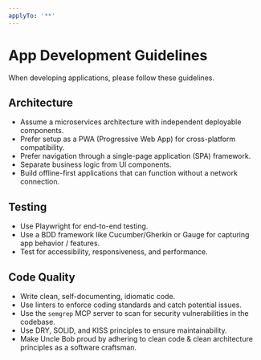 ```yaml
---
applyTo: '**'
---
```


# App Development Guidelines

When developing applications, please follow these guidelines.

## Architecture

- Assume a microservices architecture with independent deployable components.
- Prefer setup as a PWA (Progressive Web App) for cross-platform compatibility.
- Prefer navigation through a single-page application (SPA) framework.
- Separate business logic from UI components.
- Build offline-first applications that can function without a network connection.

## Testing

- Use Playwright for end-to-end testing.
- Use a BDD framework like Cucumber/Gherkin or Gauge for capturing app behavior / features.
- Test for accessibility, responsiveness, and performance.

## Code Quality

- Write clean, self-documenting, idiomatic code.
- Use linters to enforce coding standards and catch potential issues.
- Use the `semgrep` MCP server to scan for security vulnerabilities in the codebase.
- Use DRY, SOLID, and KISS principles to ensure maintainability.
- Make Uncle Bob proud by adhering to clean code & clean architecture principles as a software craftsman.
